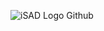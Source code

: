 ![iSAD Logo Github](https://github.com/sirx2713/Advanced-Const-Var/assets/122817303/c293ef36-2412-4339-8c4c-c4dd1e248516)
